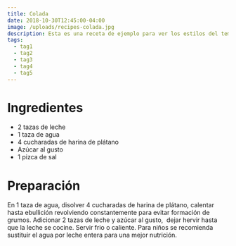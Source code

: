 ```yaml
---
title: Colada
date: 2018-10-30T12:45:00-04:00
image: /uploads/recipes-colada.jpg
description: Esta es una receta de ejemplo para ver los estilos del tema.
tags:
  - tag1
  - tag2
  - tag3
  - tag4
  - tag5
---
```


# Ingredientes

* 2 tazas de leche
* 1 taza de agua
* 4 cucharadas de harina de plátano
* Azúcar al gusto
* 1 pizca de sal

# Preparación

En 1 taza de agua, disolver 4 cucharadas de harina de plátano, calentar hasta
ebullición revolviendo constantemente para evitar formación de grumos.
Adicionar 2 tazas de leche y azúcar al gusto,  dejar hervir hasta que la leche
se cocine. Servir frio o caliente. Para niños se recomienda sustituir el agua
por leche entera para una mejor nutrición.

